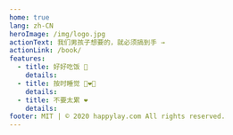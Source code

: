 ```yaml
---
home: true
lang: zh-CN
heroImage: /img/logo.jpg
actionText: 我们男孩子想要的，就必须搞到手 →
actionLink: /book/
features:
  - title: 好好吃饭 🎄
    details:
  - title: 按时睡觉 👩‍❤️‍👩
    details:
  - title: 不要太累 ❤️
    details:
footer: MIT | © 2020 happylay.com All rights reserved.
---
```


<!-- 第三方组件 -->

<Player></Player>

<!-- 自定义组件 -->
<!-- <music-player></music-player> -->
